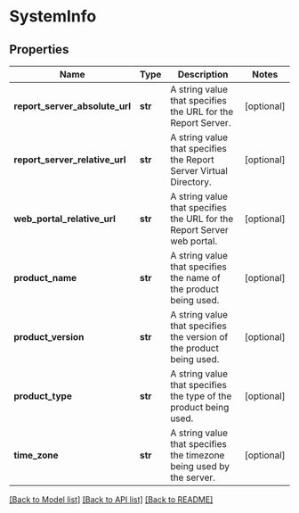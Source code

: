 # SystemInfo

## Properties
Name | Type | Description | Notes
------------ | ------------- | ------------- | -------------
**report_server_absolute_url** | **str** | A string value that specifies the URL for the Report Server. | [optional] 
**report_server_relative_url** | **str** | A string value that specifies the Report Server Virtual Directory. | [optional] 
**web_portal_relative_url** | **str** | A string value that specifies the URL for the Report Server web portal. | [optional] 
**product_name** | **str** | A string value that specifies the name of the product being used. | [optional] 
**product_version** | **str** | A string value that specifies the version of the product being used. | [optional] 
**product_type** | **str** | A string value that specifies the type of the product being used. | [optional] 
**time_zone** | **str** | A string value that specifies the timezone being used by the server. | [optional] 

[[Back to Model list]](../README.md#documentation-for-models) [[Back to API list]](../README.md#documentation-for-api-endpoints) [[Back to README]](../README.md)


